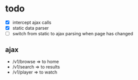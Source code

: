 # todo

- [x] intercept ajax calls
- [x] static data parser
- [ ] switch from static to ajax parsing when page has changed

## ajax

- /v1/browse => to home
- /v1/search => to results
- /v1/player => to watch

